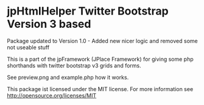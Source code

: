 jpHtmlHelper Twitter Bootstrap Version 3 based
===========================

Package updated to Version 1.0 - Added new nicer logic and removed some not useable stuff

This is a part of the jpFramework (JPlace Framework) for giving some php shorthands with twitter bootstrap v3 grids and forms.

See preview.png and example.php how it works.

This package ist licensed under the MIT license. For more information see http://opensource.org/licenses/MIT
